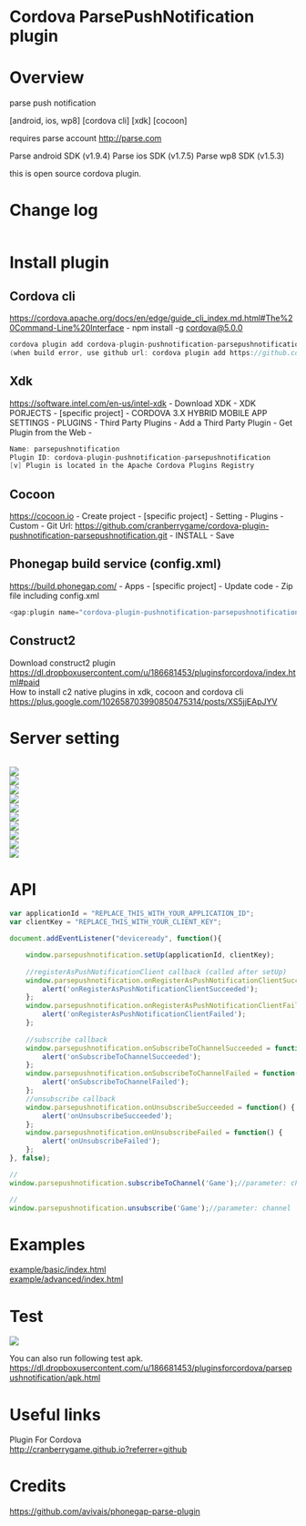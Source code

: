 Cordova ParsePushNotification plugin
====================
# Overview #
parse push notification

[android, ios, wp8] [cordova cli] [xdk] [cocoon]

requires parse account http://parse.com

Parse android SDK (v1.9.4)
Parse ios SDK (v1.7.5)
Parse wp8 SDK (v1.5.3)

this is open source cordova plugin.

# Change log #
```c
```
# Install plugin #

## Cordova cli ##
https://cordova.apache.org/docs/en/edge/guide_cli_index.md.html#The%20Command-Line%20Interface - npm install -g cordova@5.0.0
```c
cordova plugin add cordova-plugin-pushnotification-parsepushnotification
(when build error, use github url: cordova plugin add https://github.com/cranberrygame/cordova-plugin-pushnotification-parsepushnotification)
```

## Xdk ##
https://software.intel.com/en-us/intel-xdk - Download XDK - XDK PORJECTS - [specific project] - CORDOVA 3.X HYBRID MOBILE APP SETTINGS - PLUGINS - Third Party Plugins - Add a Third Party Plugin - Get Plugin from the Web -
```c
Name: parsepushnotification
Plugin ID: cordova-plugin-pushnotification-parsepushnotification
[v] Plugin is located in the Apache Cordova Plugins Registry
```

## Cocoon ##
https://cocoon.io - Create project - [specific project] - Setting - Plugins - Custom - Git Url: https://github.com/cranberrygame/cordova-plugin-pushnotification-parsepushnotification.git - INSTALL - Save<br>

## Phonegap build service (config.xml) ##
https://build.phonegap.com/ - Apps - [specific project] - Update code - Zip file including config.xml
```c
<gap:plugin name="cordova-plugin-pushnotification-parsepushnotification" source="npm" />
```

## Construct2 ##
Download construct2 plugin<br>
https://dl.dropboxusercontent.com/u/186681453/pluginsforcordova/index.html#paid<br>
How to install c2 native plugins in xdk, cocoon and cordova cli<br>
https://plus.google.com/102658703990850475314/posts/XS5jjEApJYV

# Server setting #
```c
```

<img src="https://raw.githubusercontent.com/cranberrygame/cordova-plugin-pushnotification-parsepushnotification/master/doc/1.png"><br>
<img src="https://raw.githubusercontent.com/cranberrygame/cordova-plugin-pushnotification-parsepushnotification/master/doc/2.png"><br>
<img src="https://raw.githubusercontent.com/cranberrygame/cordova-plugin-pushnotification-parsepushnotification/master/doc/3.png"><br>
<img src="https://raw.githubusercontent.com/cranberrygame/cordova-plugin-pushnotification-parsepushnotification/master/doc/4.png"><br>
<img src="https://raw.githubusercontent.com/cranberrygame/cordova-plugin-pushnotification-parsepushnotification/master/doc/5.png"><br>
<img src="https://raw.githubusercontent.com/cranberrygame/cordova-plugin-pushnotification-parsepushnotification/master/doc/6.png"><br>
<img src="https://raw.githubusercontent.com/cranberrygame/cordova-plugin-pushnotification-parsepushnotification/master/doc/ios1.png"><br>
<img src="https://raw.githubusercontent.com/cranberrygame/cordova-plugin-pushnotification-parsepushnotification/master/doc/ios2.png"><br>
<img src="https://raw.githubusercontent.com/cranberrygame/cordova-plugin-pushnotification-parsepushnotification/master/doc/ios3.png"><br>
<img src="https://raw.githubusercontent.com/cranberrygame/cordova-plugin-pushnotification-parsepushnotification/master/doc/ios4.png">

# API #
```javascript
var applicationId = "REPLACE_THIS_WITH_YOUR_APPLICATION_ID";
var clientKey = "REPLACE_THIS_WITH_YOUR_CLIENT_KEY";

document.addEventListener("deviceready", function(){

	window.parsepushnotification.setUp(applicationId, clientKey);
	
	//registerAsPushNotificationClient callback (called after setUp)
	window.parsepushnotification.onRegisterAsPushNotificationClientSucceeded = function() {
		alert('onRegisterAsPushNotificationClientSucceeded');
	};
	window.parsepushnotification.onRegisterAsPushNotificationClientFailed = function() {
		alert('onRegisterAsPushNotificationClientFailed');
	};
	
	//subscribe callback
	window.parsepushnotification.onSubscribeToChannelSucceeded = function() {
		alert('onSubscribeToChannelSucceeded');
	};
	window.parsepushnotification.onSubscribeToChannelFailed = function() {
		alert('onSubscribeToChannelFailed');
	};	
	//unsubscribe callback
	window.parsepushnotification.onUnsubscribeSucceeded = function() {
		alert('onUnsubscribeSucceeded');
	};
	window.parsepushnotification.onUnsubscribeFailed = function() {
		alert('onUnsubscribeFailed');
	};	
}, false);

//
window.parsepushnotification.subscribeToChannel('Game');//parameter: channel

//
window.parsepushnotification.unsubscribe('Game');//parameter: channel
```
# Examples #
<a href="https://github.com/cranberrygame/cordova-plugin-pushnotification-parsepushnotification/blob/master/example/basic/index.html">example/basic/index.html</a><br>
<a href="https://github.com/cranberrygame/cordova-plugin-pushnotification-parsepushnotification/blob/master/example/advanced/index.html">example/advanced/index.html</a><br>

# Test #

[![](http://img.youtube.com/vi/xX4znfZx8HE/0.jpg)](https://www.youtube.com/watch?v=xX4znfZx8HE&feature=youtu.be "Youtube")

You can also run following test apk.
https://dl.dropboxusercontent.com/u/186681453/pluginsforcordova/parsepushnotification/apk.html

# Useful links #

Plugin For Cordova<br>
http://cranberrygame.github.io?referrer=github

# Credits #

https://github.com/avivais/phonegap-parse-plugin
